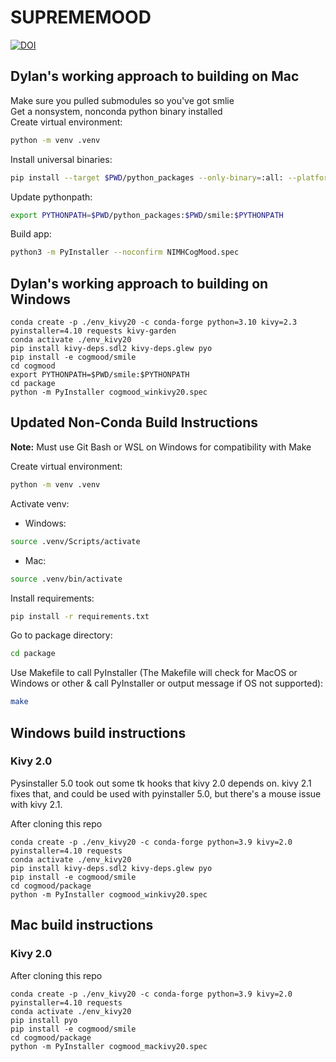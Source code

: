 # SUPREMEMOOD
[![DOI](https://zenodo.org/badge/DOI/10.5281/zenodo.15859971.svg)](https://doi.org/10.5281/zenodo.15859971)

## Dylan's working approach to building on Mac
Make sure you pulled submodules so you've got smlie  
Get a nonsystem, nonconda python binary installed  
Create virtual environment:  
```bash
python -m venv .venv
```

Install universal binaries:  
```bash
pip install --target $PWD/python_packages --only-binary=:all: --platform macosx_10_13_universal2 -r requirements.txt
```

Update pythonpath:
```bash
export PYTHONPATH=$PWD/python_packages:$PWD/smile:$PYTHONPATH
```

Build app:  
```bash
python3 -m PyInstaller --noconfirm NIMHCogMood.spec
```

## Dylan's working approach to building on Windows
```commandline
conda create -p ./env_kivy20 -c conda-forge python=3.10 kivy=2.3 pyinstaller=4.10 requests kivy-garden
conda activate ./env_kivy20
pip install kivy-deps.sdl2 kivy-deps.glew pyo
pip install -e cogmood/smile
cd cogmood  
export PYTHONPATH=$PWD/smile:$PYTHONPATH
cd package
python -m PyInstaller cogmood_winkivy20.spec
```

## Updated Non-Conda Build Instructions
**Note:** Must use Git Bash or WSL on Windows for compatibility with Make


Create virtual environment: 
```bash
python -m venv .venv
```

Activate venv:
- Windows:
```bash
source .venv/Scripts/activate
```

- Mac:
```bash
source .venv/bin/activate
```

Install requirements:
```bash
pip install -r requirements.txt
```

Go to package directory:
```bash
cd package
```

Use Makefile to call PyInstaller (The Makefile will check for MacOS or Windows or other & call PyInstaller or output message if OS not supported):
```bash
make
```

## Windows build instructions
### Kivy 2.0
Pysinstaller 5.0 took out some tk hooks that kivy 2.0 depends on. kivy 2.1 fixes that, and could be used with pyinstaller 5.0, but there's a mouse issue with kivy 2.1.

After cloning this repo
```commandline
conda create -p ./env_kivy20 -c conda-forge python=3.9 kivy=2.0 pyinstaller=4.10 requests
conda activate ./env_kivy20
pip install kivy-deps.sdl2 kivy-deps.glew pyo
pip install -e cogmood/smile
cd cogmood/package
python -m PyInstaller cogmood_winkivy20.spec
```

## Mac build instructions
### Kivy 2.0
After cloning this repo
```commandline
conda create -p ./env_kivy20 -c conda-forge python=3.9 kivy=2.0 pyinstaller=4.10 requests
conda activate ./env_kivy20
pip install pyo
pip install -e cogmood/smile
cd cogmood/package
python -m PyInstaller cogmood_mackivy20.spec
```
